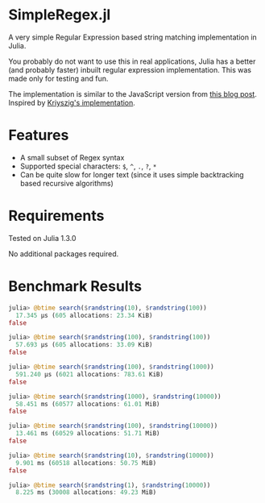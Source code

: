 # SimpleRegex.jl

A very simple Regular Expression based string matching implementation in Julia.

You probably do not want to use this in real applications, Julia has a better (and probably faster) inbuilt regular expression implementation. This was made only for testing and fun.

The implementation is similar to the JavaScript version from [this blog post](https://nickdrane.com/build-your-own-regex/). Inspired by  [Kriyszig's implementation](https://github.com/Kriyszig/regex).

# Features

 - A small subset of Regex syntax
 - Supported special characters: `$`, `^`, `.`, `?`, `*`
 - Can be quite slow for longer text (since it uses simple backtracking based recursive algorithms)

# Requirements

Tested on Julia 1.3.0

No additional packages required.

# Benchmark Results

```Julia
julia> @btime search($randstring(10), $randstring(100))
  17.345 μs (605 allocations: 23.34 KiB)
false

julia> @btime search($randstring(100), $randstring(100))
  57.693 μs (605 allocations: 33.09 KiB)
false

julia> @btime search($randstring(100), $randstring(1000))
  591.240 μs (6021 allocations: 783.61 KiB)
false

julia> @btime search($randstring(1000), $randstring(10000))
  58.451 ms (60577 allocations: 61.01 MiB)
false

julia> @btime search($randstring(100), $randstring(10000))
  13.461 ms (60529 allocations: 51.71 MiB)
false

julia> @btime search($randstring(10), $randstring(10000))
  9.901 ms (60518 allocations: 50.75 MiB)
false

julia> @btime search($randstring(1), $randstring(10000))
  8.225 ms (30008 allocations: 49.23 MiB)
```

